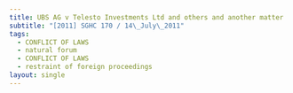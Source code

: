 ```yaml
---
title: UBS AG v Telesto Investments Ltd and others and another matter
subtitle: "[2011] SGHC 170 / 14\_July\_2011"
tags:
  - CONFLICT OF LAWS
  - natural forum
  - CONFLICT OF LAWS
  - restraint of foreign proceedings
layout: single
---
```


